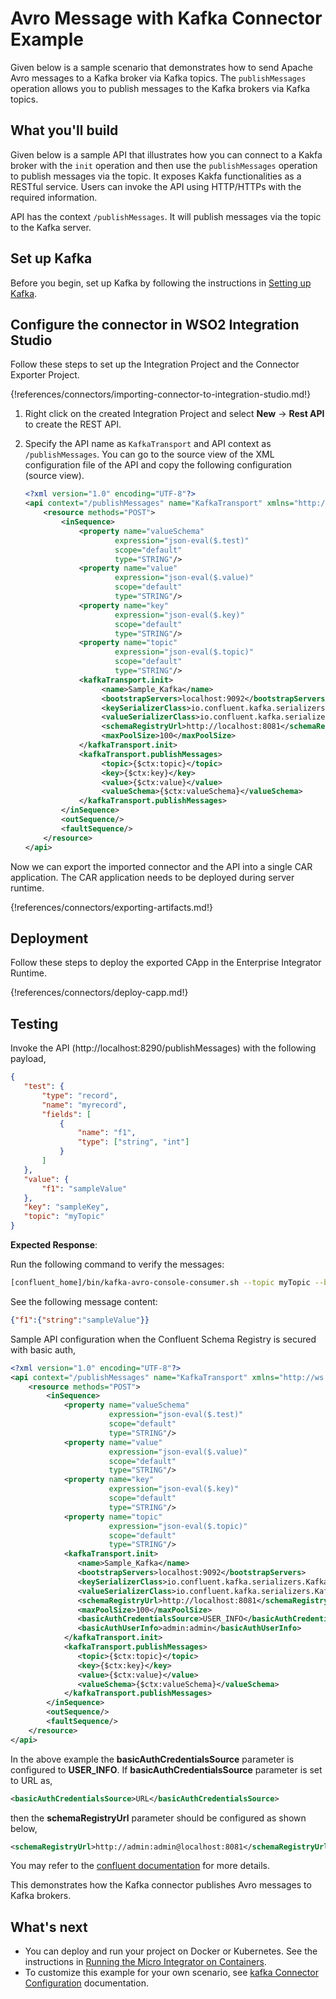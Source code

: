 # Avro Message with Kafka Connector Example

Given below is a sample scenario that demonstrates how to send Apache Avro messages to a Kafka broker via Kafka topics. The `publishMessages` operation allows you to publish messages to the Kafka brokers via Kafka topics.

## What you'll build

Given below is a sample API that illustrates how you can connect to a Kakfa broker with the `init` operation and then use the `publishMessages` operation to publish messages via the topic. It exposes Kakfa functionalities as a RESTful service. Users can invoke the API using HTTP/HTTPs with the required information.

API has the context `/publishMessages`. It will publish messages via the topic to the Kafka server.

## Set up Kafka

Before you begin, set up Kafka by following the instructions in [Setting up Kafka](setting-up-kafka.md).

## Configure the connector in WSO2 Integration Studio

Follow these steps to set up the Integration Project and the Connector Exporter Project.

{!references/connectors/importing-connector-to-integration-studio.md!}

1. Right click on the created Integration Project and select **New** -> **Rest API** to create the REST API.

2. Specify the API name as `KafkaTransport` and API context as `/publishMessages`. You can go to the source view of the XML configuration file of the API and copy the following configuration (source view).

    ```xml
    <?xml version="1.0" encoding="UTF-8"?>
    <api context="/publishMessages" name="KafkaTransport" xmlns="http://ws.apache.org/ns/synapse">
        <resource methods="POST">
            <inSequence>
                <property name="valueSchema"
                        expression="json-eval($.test)"
                        scope="default"
                        type="STRING"/>
                <property name="value"
                        expression="json-eval($.value)"
                        scope="default"
                        type="STRING"/>
                <property name="key"
                        expression="json-eval($.key)"
                        scope="default"
                        type="STRING"/>
                <property name="topic"
                        expression="json-eval($.topic)"
                        scope="default"
                        type="STRING"/>
                <kafkaTransport.init>
                     <name>Sample_Kafka</name>
                     <bootstrapServers>localhost:9092</bootstrapServers>
                     <keySerializerClass>io.confluent.kafka.serializers.KafkaAvroSerializer</keySerializerClass>            
                     <valueSerializerClass>io.confluent.kafka.serializers.KafkaAvroSerializer</valueSerializerClass>
                     <schemaRegistryUrl>http://localhost:8081</schemaRegistryUrl>
                     <maxPoolSize>100</maxPoolSize>
                </kafkaTransport.init>
                <kafkaTransport.publishMessages>
                     <topic>{$ctx:topic}</topic>
                     <key>{$ctx:key}</key>
                     <value>{$ctx:value}</value>
                     <valueSchema>{$ctx:valueSchema}</valueSchema>
                </kafkaTransport.publishMessages>
            </inSequence>
            <outSequence/>
            <faultSequence/>
        </resource>
    </api>
    ```
Now we can export the imported connector and the API into a single CAR application. The CAR application needs to be deployed during server runtime. 

{!references/connectors/exporting-artifacts.md!}

## Deployment

Follow these steps to deploy the exported CApp in the Enterprise Integrator Runtime. 

{!references/connectors/deploy-capp.md!}
    
## Testing

Invoke the API (http://localhost:8290/publishMessages) with the following payload,

````json
{
   "test": {
       "type": "record",
       "name": "myrecord",
       "fields": [
           {
               "name": "f1",
               "type": ["string", "int"]
           }
       ]
   },
   "value": {
       "f1": "sampleValue"
   },
   "key": "sampleKey",
   "topic": "myTopic"
}
````

**Expected Response**: 
   
Run the following command to verify the messages:
````bash
[confluent_home]/bin/kafka-avro-console-consumer.sh --topic myTopic --bootstrap-server localhost:9092 --property print.key=true --from-beginning
````
See the following message content:
````json
{"f1":{"string":"sampleValue"}}
````  
Sample API configuration when the Confluent Schema Registry is secured with basic auth,

```xml
<?xml version="1.0" encoding="UTF-8"?>
<api context="/publishMessages" name="KafkaTransport" xmlns="http://ws.apache.org/ns/synapse">
    <resource methods="POST">
        <inSequence>
            <property name="valueSchema"
                      expression="json-eval($.test)"
                      scope="default"
                      type="STRING"/>
            <property name="value"
                      expression="json-eval($.value)"
                      scope="default"
                      type="STRING"/>
            <property name="key"
                      expression="json-eval($.key)"
                      scope="default"
                      type="STRING"/>
            <property name="topic"
                      expression="json-eval($.topic)"
                      scope="default"
                      type="STRING"/>
            <kafkaTransport.init>
               <name>Sample_Kafka</name>
               <bootstrapServers>localhost:9092</bootstrapServers>
               <keySerializerClass>io.confluent.kafka.serializers.KafkaAvroSerializer</keySerializerClass>
               <valueSerializerClass>io.confluent.kafka.serializers.KafkaAvroSerializer</valueSerializerClass>
               <schemaRegistryUrl>http://localhost:8081</schemaRegistryUrl>
               <maxPoolSize>100</maxPoolSize>
               <basicAuthCredentialsSource>USER_INFO</basicAuthCredentialsSource>
               <basicAuthUserInfo>admin:admin</basicAuthUserInfo>
            </kafkaTransport.init>
            <kafkaTransport.publishMessages>
               <topic>{$ctx:topic}</topic>
               <key>{$ctx:key}</key>
               <value>{$ctx:value}</value>
               <valueSchema>{$ctx:valueSchema}</valueSchema>
            </kafkaTransport.publishMessages>
        </inSequence>
        <outSequence/>
        <faultSequence/>
    </resource>
</api>
```
In the above example the <b>basicAuthCredentialsSource</b> parameter is configured to <b>USER_INFO</b>. If <b>basicAuthCredentialsSource</b> parameter is set to URL as,

````xml 
<basicAuthCredentialsSource>URL</basicAuthCredentialsSource>
````

then the <b>schemaRegistryUrl</b> parameter should be configured as shown below,

````xml 
<schemaRegistryUrl>http://admin:admin@localhost:8081</schemaRegistryUrl>
````
You may refer to the [confluent documentation](https://docs.confluent.io/platform/current/schema-registry/serdes-develop/serdes-avro.html) for more details.

This demonstrates how the Kafka connector publishes Avro messages to Kafka brokers.
   
## What's next

* You can deploy and run your project on Docker or Kubernetes. See the instructions in [Running the Micro Integrator on Containers](../../../../setup/installation/run_in_containers).
* To customize this example for your own scenario, see [kafka Connector Configuration](kafka-connector-config.md) documentation.
